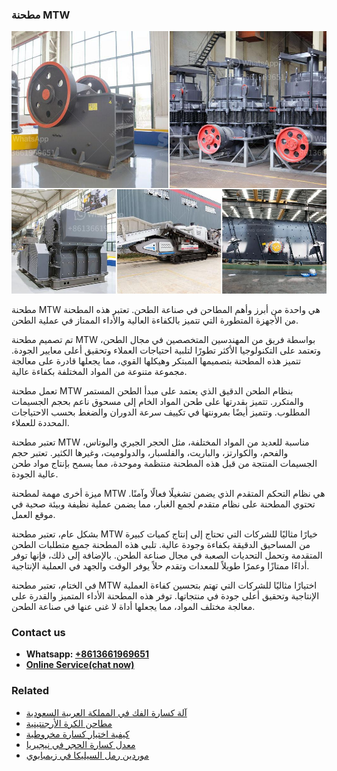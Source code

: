 <h3>مطحنة MTW</h3><img src='1701854169.jpg' alt=''><p>مطحنة MTW هي واحدة من أبرز وأهم المطاحن في صناعة الطحن. تعتبر هذه المطحنة من الأجهزة المتطورة التي تتميز بالكفاءة العالية والأداء الممتاز في عملية الطحن.</p><p>تم تصميم مطحنة MTW بواسطة فريق من المهندسين المتخصصين في مجال الطحن، وتعتمد على التكنولوجيا الأكثر تطورًا لتلبية احتياجات العملاء وتحقيق أعلى معايير الجودة. تتميز هذه المطحنة بتصميمها المبتكر وهيكلها القوي، مما يجعلها قادرة على معالجة مجموعة متنوعة من المواد المختلفة بكفاءة عالية.</p><p>تعمل مطحنة MTW بنظام الطحن الدقيق الذي يعتمد على مبدأ الطحن المستمر والمتكرر. تتميز بقدرتها على طحن المواد الخام إلى مسحوق ناعم بحجم الجسيمات المطلوب. وتتميز أيضًا بمرونتها في تكييف سرعة الدوران والضغط بحسب الاحتياجات المحددة للعملاء.</p><p>تعتبر مطحنة MTW مناسبة للعديد من المواد المختلفة، مثل الحجر الجيري والبوتاس، والفحم، والكوارتز، والباريت، والفلسبار، والدولوميت، وغيرها الكثير. تعتبر حجم الجسيمات المنتجة من قبل هذه المطحنة منتظمة وموحدة، مما يسمح بإنتاج مواد طحن عالية الجودة.</p><p>ميزة أخرى مهمة لمطحنة MTW هي نظام التحكم المتقدم الذي يضمن تشغيلًا فعالًا وآمنًا. تحتوي المطحنة على نظام متقدم لجمع الغبار، مما يضمن عملية نظيفة وبيئة صحية في موقع العمل.</p><p>بشكل عام، تعتبر مطحنة MTW خيارًا مثاليًا للشركات التي تحتاج إلى إنتاج كميات كبيرة من المساحيق الدقيقة بكفاءة وجودة عالية. تلبي هذه المطحنة جميع متطلبات الطحن المتقدمة وتحمل التحديات الصعبة في مجال صناعة الطحن. بالإضافة إلى ذلك، فإنها توفر أداءًا ممتازًا وعمرًا طويلاً للمعدات وتقدم حلاً يوفر الوقت والجهد في العملية الإنتاجية.</p><p>في الختام، تعتبر مطحنة MTW اختيارًا مثاليًا للشركات التي تهتم بتحسين كفاءة العملية الإنتاجية وتحقيق أعلى جودة في منتجاتها. توفر هذه المطحنة الأداء المتميز والقدرة على معالجة مختلف المواد، مما يجعلها أداة لا غنى عنها في صناعة الطحن.</p><h3>Contact us</h3><ul><li><strong>Whatsapp:&nbsp;<a href="https://wa.me/8613661969651">+8613661969651</a></strong></li><li><a href="https://swt.shibang-china.com/?git&amp;zhl&amp;مطحنة MTW"><strong>Online Service(chat now)</strong></a></li></ul><h3>Related</h3><ul><li><a href='آلة كسارة الفك في المملكة العربية السعودية.md'>آلة كسارة الفك في المملكة العربية السعودية</a></li><li><a href='مطاحن الكرة الأرجنتينية.md'>مطاحن الكرة الأرجنتينية</a></li><li><a href='كيفية اختيار كسارة مخروطية.md'>كيفية اختيار كسارة مخروطية</a></li><li><a href='معدل كسارة الحجر في نيجيريا.md'>معدل كسارة الحجر في نيجيريا</a></li><li><a href='موردين رمل السيليكا في زيمبابوي.md'>موردين رمل السيليكا في زيمبابوي</a></li></ul>
